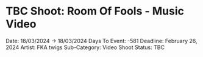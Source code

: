# TBC Shoot: Room Of Fools - Music Video

Date: 18/03/2024 → 18/03/2024
Days To Event: -581
Deadline: February 26, 2024
Artist: FKA twigs
Sub-Category: Video Shoot
Status: TBC